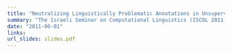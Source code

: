 ```yaml
---
title: "Neutralizing Linguistically Problematic Annotations in Unsupervised Dependency Parsing Evaluation"
summary: "The Israeli Seminar on Computational Linguistics (ISCOL 2011)</a>"
date: "2011-06-01"
links:
url_slides: slides.pdf
---
```

